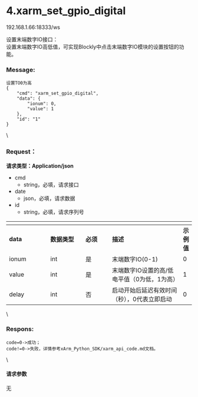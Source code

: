 # 4.xarm\_set\_gpio\_digital

192.168.1.66:18333/ws

设置末端数字IO接口：\
设置末端数字IO高低值，可实现Blockly中点击末端数字IO模块的设置按钮的功能。

### Message: <a href="#message" id="message"></a>

```gcode
设置TO0为高
{
    "cmd": "xarm_set_gpio_digital",
    "data": {
        "ionum": 0,
        "value": 1
    },
    "id": "1"
}
```

\


### Request： <a href="#request" id="request"></a>

**请求类型：Application/json**

* cmd
  * string，必填，请求接口
* date
  * json，必填，请求数据
* id
  * string，必填，请求序列号

<table data-header-hidden><thead><tr><th width="112"></th><th width="99"></th><th width="69"></th><th width="215"></th><th></th></tr></thead><tbody><tr><td><strong>data</strong></td><td><strong>数据类型</strong></td><td><strong>必须</strong></td><td><strong>描述</strong></td><td><strong>示例值</strong></td></tr><tr><td>ionum</td><td>int</td><td>是</td><td>末端数字IO(0-1)</td><td>0</td></tr><tr><td>value</td><td>int</td><td>是</td><td>末端数字IO设置的高/低电平值（0为低，1为高）</td><td>1</td></tr><tr><td>delay</td><td>int</td><td>否</td><td>启动开始后延迟有效时间（秒），0代表立即启动</td><td>0</td></tr></tbody></table>

\


### Respons: <a href="#respons" id="respons"></a>

```
code=0->成功；
code!=0->失败，详情参考xArm_Python_SDK/xarm_api_code.md文档。
```

\


#### 请求参数

无
